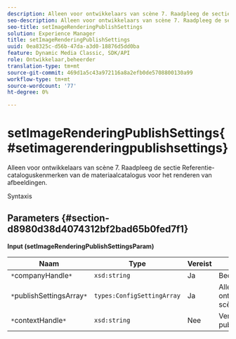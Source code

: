 ```yaml
---
description: Alleen voor ontwikkelaars van scène 7. Raadpleeg de sectie Referentie-cataloguskenmerken van de materiaalcatalogus voor het renderen van afbeeldingen.
seo-description: Alleen voor ontwikkelaars van scène 7. Raadpleeg de sectie Referentie-cataloguskenmerken van de materiaalcatalogus voor het renderen van afbeeldingen.
seo-title: setImageRenderingPublishSettings
solution: Experience Manager
title: setImageRenderingPublishSettings
uuid: 0ea8325c-d56b-47da-a3d0-18876d5dd0ba
feature: Dynamic Media Classic, SDK/API
role: Ontwikkelaar,beheerder
translation-type: tm+mt
source-git-commit: 469d1a5c43a972116a8a2efb0de5708800130a99
workflow-type: tm+mt
source-wordcount: '77'
ht-degree: 0%

---
```



# setImageRenderingPublishSettings{#setimagerenderingpublishsettings}

Alleen voor ontwikkelaars van scène 7. Raadpleeg de sectie Referentie-cataloguskenmerken van de materiaalcatalogus voor het renderen van afbeeldingen.

Syntaxis

## Parameters {#section-d8980d38d4074312bf2bad65b0fed7f1}

**Input (setImageRenderingPublishSettingsParam)**

| Naam | Type | Vereist | Beschrijving |
|---|---|---|---|
| `*`companyHandle`*` | `xsd:string` | Ja | Bedrijfshandgreep. |
| `*`publishSettingsArray`*` | `types:ConfigSettingArray` | Ja | Alleen voor ontwikkelaars van scène 7. |
| `*`contextHandle`*` | `xsd:string` | Nee | Verwerk de publicatiecontext. |

